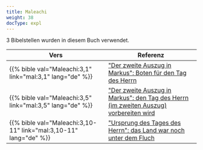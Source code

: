 ```yaml
---
title: Maleachi
weight: 38
docType: expl
---
```


3 Bibelstellen wurden in diesem Buch verwendet.

| Vers | Referenz |
|-------|-----------|
| {{% bible val="Maleachi:3,1" link="mal:3,1" lang="de" %}} | ["Der zweite Auszug in Markus": Boten für den Tag des Herrn](../exampleSite/content/expl/../expl/background/israel/the-second-exodus#f526) |
| {{% bible val="Maleachi:3,5" link="mal:3,5" lang="de" %}} | ["Der zweite Auszug in Markus": den Tag des Herrn (im zweiten Auszug) vorbereiten wird](../exampleSite/content/expl/../expl/background/israel/the-second-exodus#f526) |
| {{% bible val="Maleachi:3,10-11" link="mal:3,10-11" lang="de" %}} | ["Ursprung des Tages des Herrn": das Land war noch unter dem Fluch](../exampleSite/content/expl/../expl/background/israel/the-day-of-the-lord#4fec) |
